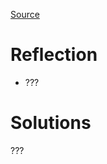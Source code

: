 [Source](https://leetcode.com/problems/search-in-rotated-sorted-array/)

# Reflection
- ???

# Solutions
???